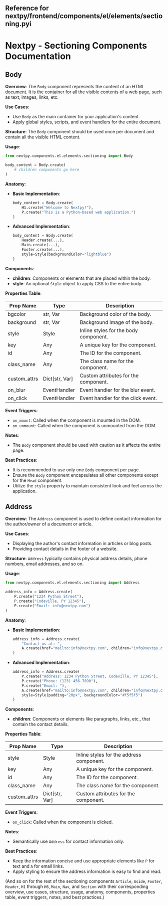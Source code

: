 ##  Reference for nextpy/frontend/components/el/elements/sectioning.pyi

# Nextpy - Sectioning Components Documentation

## Body

**Overview**:
The `Body` component represents the content of an HTML document. It is the container for all the visible contents of a web page, such as text, images, links, etc.

**Use Cases**:
- Use `Body` as the main container for your application's content.
- Apply global styles, scripts, and event handlers for the entire document.

**Structure**:
The `Body` component should be used once per document and contain all the visible HTML content.

**Usage**:
```python
from nextpy.components.el.elements.sectioning import Body

body_content = Body.create(
    # children components go here
)
```

**Anatomy**:
- **Basic Implementation**:
    ```python
    body_content = Body.create(
        H1.create("Welcome to Nextpy!"),
        P.create("This is a Python-based web application.")
    )
    ```
- **Advanced Implementation**:
    ```python
    body_content = Body.create(
        Header.create(...),
        Main.create(...),
        Footer.create(...),
        style=Style(backgroundColor="lightblue")
    )
    ```

**Components**:
- **children**: Components or elements that are placed within the body.
- **style**: An optional `Style` object to apply CSS to the entire body.

**Properties Table**:

| Prop Name    | Type           | Description                            |
|--------------|----------------|----------------------------------------|
| bgcolor      | str, Var       | Background color of the body.          |
| background   | str, Var       | Background image of the body.          |
| style        | Style          | Inline styles for the body component.  |
| key          | Any            | A unique key for the component.        |
| id           | Any            | The ID for the component.              |
| class_name   | Any            | The class name for the component.      |
| custom_attrs | Dict[str, Var] | Custom attributes for the component.   |
| on_blur      | EventHandler   | Event handler for the blur event.      |
| on_click     | EventHandler   | Event handler for the click event.     |

**Event Triggers**:
- `on_mount`: Called when the component is mounted in the DOM.
- `on_unmount`: Called when the component is unmounted from the DOM.

**Notes**:
- The `Body` component should be used with caution as it affects the entire page.

**Best Practices**:
- It is recommended to use only one `Body` component per page.
- Ensure the `Body` component encapsulates all other components except for the `Head` component.
- Utilize the `style` property to maintain consistent look and feel across the application.

## Address

**Overview**:
The `Address` component is used to define contact information for the author/owner of a document or article.

**Use Cases**:
- Displaying the author's contact information in articles or blog posts.
- Providing contact details in the footer of a website.

**Structure**:
`Address` typically contains physical address details, phone numbers, email addresses, and so on.

**Usage**:
```python
from nextpy.components.el.elements.sectioning import Address

address_info = Address.create(
    P.create("1234 Python Street"),
    P.create("Codeville, PY 12345"),
    P.create("Email: info@nextpy.com")
)
```

**Anatomy**:
- **Basic Implementation**:
    ```python
    address_info = Address.create(
        "Contact us at: ",
        A.create(href="mailto:info@nextpy.com", children="info@nextpy.com")
    )
    ```
- **Advanced Implementation**:
    ```python
    address_info = Address.create(
        P.create("Address: 1234 Python Street, Codeville, PY 12345"),
        P.create("Phone: (123) 456-7890"),
        P.create("Email: "),
        A.create(href="mailto:info@nextpy.com", children="info@nextpy.com"),
        style=Style(padding="20px", backgroundColor="#f5f5f5")
    )
    ```

**Components**:
- **children**: Components or elements like paragraphs, links, etc., that contain the contact details.

**Properties Table**:

| Prop Name    | Type           | Description                            |
|--------------|----------------|----------------------------------------|
| style        | Style          | Inline styles for the address component. |
| key          | Any            | A unique key for the component.        |
| id           | Any            | The ID for the component.              |
| class_name   | Any            | The class name for the component.      |
| custom_attrs | Dict[str, Var] | Custom attributes for the component.   |

**Event Triggers**:
- `on_click`: Called when the component is clicked.

**Notes**:
- Semantically use `Address` for contact information only.

**Best Practices**:
- Keep the information concise and use appropriate elements like `P` for text and `A` for email links.
- Apply styling to ensure the address information is easy to find and read.

(And so on for the rest of the sectioning components `Article`, `Aside`, `Footer`, `Header`, `H1` through `H6`, `Main`, `Nav`, and `Section` with their corresponding overview, use cases, structure, usage, anatomy, components, properties table, event triggers, notes, and best practices.)